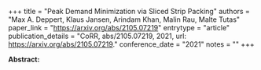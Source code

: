 +++
title = "Peak Demand Minimization via Sliced Strip Packing"
authors = "Max A. Deppert, Klaus Jansen, Arindam Khan, Malin Rau, Malte Tutas"
paper_link = "https://arxiv.org/abs/2105.07219"
entrytype = "article"
publication_details = "CoRR, abs/2105.07219, 2021, url: <a href='https://arxiv.org/abs/2105.07219' target='_blank'>https://arxiv.org/abs/2105.07219</a>."
conference_date = "2021"
notes = ""
+++

<b>Abstract:</b>
